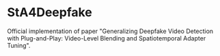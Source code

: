 # StA4Deepfake
Official implementation of paper "Generalizing Deepfake Video Detection with Plug-and-Play: Video-Level Blending and Spatiotemporal Adapter Tuning".
